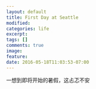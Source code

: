 ```yaml
---
layout: default
title: First Day at Seattle
modified:
categories: life
excerpt:
tags: []
comments: true
image:
feature:
date: 2016-05-18T11:03:53-07:00
---
```

一想到即将开始的暑假，这忐忑不安
